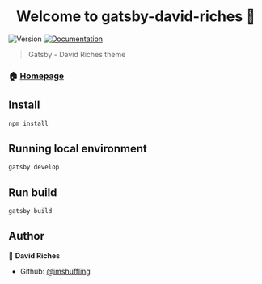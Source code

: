 <h1 align="center">Welcome to gatsby-david-riches 👋</h1>
<p>
  <img alt="Version" src="https://img.shields.io/badge/version-2.0.0-blue.svg?cacheSeconds=2592000" />
  <a href="https://github.com/imshuffling/davidrich.es">
    <img alt="Documentation" src="https://img.shields.io/badge/documentation-yes-brightgreen.svg" target="_blank" />
  </a>
</p>

> Gatsby - David Riches theme

### 🏠 [Homepage](https://davidrich.es)

## Install

```sh
npm install
```

## Running local environment

```sh
gatsby develop
```

## Run build

```sh
gatsby build
```

## Author

👤 **David Riches**

* Github: [@imshuffling](https://github.com/imshuffling)
